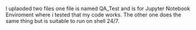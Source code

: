 I uplaoded two files one file is named QA_Test and is for Jupyter Notebook Enviroment where i tested that my code works.
The other one does the same thing but is suitable to run on shell 24/7.
